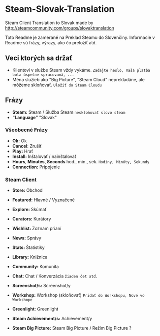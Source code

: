 # Steam-Slovak-Translation
Steam Client Translation to Slovak made by http://steamcommunity.com/groups/slovaktranslation

Toto Readme je zamerané na Preklad Steamu do Slovenčiny. Informacie v Readme sú frázy, výrazy, ako čo preložiť atd.

## Veci ktorých sa držať
- Klientovi v službe Steam vždy vykáme. `Zadajte heslo, Vaša platba bola úspešne spracovaná, ...`
- Ména služieb ako "Big Picture", "Steam Cloud" neprekladáne, ale môžeme skloňovať. `Uložiť do Steam Cloudu`

## Frázy
- **Steam:** Steam / Služba Steam `neskloňovať slovo steam`
- **"Language"** "Slovak"

### Všeobecné Frázy
- **Ok:** Ok
- **Cancel:** Zrušiť
- **Play:** Hrať
- **Install:** Inštalovať / nainštalovať
- **Hours, Minutes, Seconds** hod., min., sek. `Hodiny, Minúty, Sekundy`
- **Connection:** Pripojenie

### Steam Client
- **Store:** Obchod
 - **Featured:** Hlavné / Vyznačené
 - **Explore:** Skúmať
 - **Curators:** Kurátory
 - **Wishlist:** Zoznam prianí
 - **News:** Správy
 - **Stats:** Štatistiky
- **Library:** Knižnica
- **Community:** Komunita

- **Chat:** Chat / Konverzácia `žiaden čet atď.`
- **Screenshot/s:** Screenshot/y

- **Workshop:** Workshop (skloňovať) `Pridať do Workshopu, Nové vo Workshope`
- **Greenlight:** Greenlight
- **Steam Achievement/s:** Achievement/y
- **Steam Big Picture:** Steam Big Picture / Režim Big Picture ?
